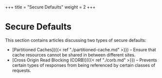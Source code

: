 +++
title = "Secure Defaults"
weight = 2
+++

# Secure Defaults

This section contains articles discussing two types of secure defaults:

* [Partitioned Caches]({{< ref "./partitioned-cache.md" >}}) – Ensure that cache resources cannot be shared in between different sites. 
* [Cross Origin Read Blocking (CORB)]({{< ref "./corb.md" >}}) – Prevents certain types of responses from being referenced by certain classes of requests. 
